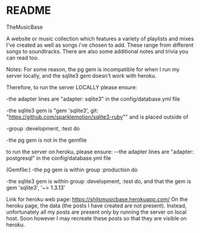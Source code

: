 # README
TheMusicBase

A website or music collection which features a variety of playlists and mixes I've created as well as songs i've chosen to add.
These range from different songs to soundtracks.
There are also some additional notes and trivia you can read too.


Notes: For some reason, the pg gem is incompatible for when I run my server locally, and the sqlite3 gem doesn't work with heroku.

Therefore, to run the server LOCALLY please ensure:

-the adapter lines are "adapter: sqlite3" in the config/database.yml file

-the sqlite3 gem is "gem 'sqlite3', git: "https://github.com/sparklemotion/sqlite3-ruby"" and is placed outside of

-group :development, :test do

-the pg gem is not in the gemfile



to run the server on heroku, please ensure:
--the adapter lines are "adapter: postgresql" in the config/database.yml file

(Gemfile:)
-the pg gem is within group :production do

-the sqlite3 gem is within group :development, :test do, and that the gem is gem 'sqlite3', '~> 1.3.13'


Link for heroku web page: 
https://shilsmusicbase.herokuapp.com/
On the heroku page, the data (the posts I have created are not present). 
Instead, unfortunately all my posts are present only by running the server on local host. Soon however I may recreate these posts so that they are visible on heroku.
